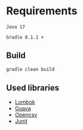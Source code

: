 # Requirements

`Java 17`

`Gradle 8.1.1 +`

## Build

```bash
gradle clean build
```

## Used libraries
* [Lombok](https://projectlombok.org/)
* [Guava](https://github.com/google/guava)
* [Opencsv](https://opencsv.sourceforge.net/)
* [Junit](https://junit.org/junit5/docs/current/user-guide/)
